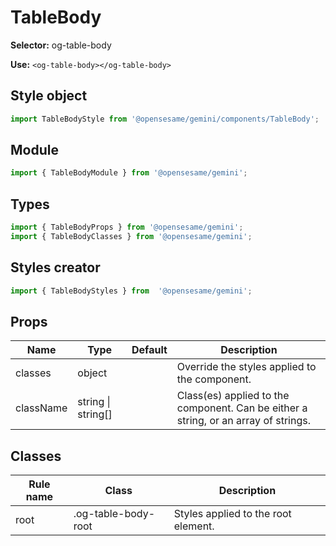 # TableBody

**Selector:**
og-table-body

**Use:**
`<og-table-body></og-table-body>`

## Style object
```javascript
import TableBodyStyle from '@opensesame/gemini/components/TableBody';
```

## Module
```javascript
import { TableBodyModule } from '@opensesame/gemini';
```

## Types
```javascript
import { TableBodyProps } from '@opensesame/gemini';
import { TableBodyClasses } from '@opensesame/gemini';
```

## Styles creator
```javascript
import { TableBodyStyles } from  '@opensesame/gemini';
```

## Props
Name | Type | Default | Description
---- | ---- | ------- | -----------
classes | object | | Override the styles applied to the component.
className | string &#124; string[] | | Class(es) applied to the component. Can be either a string, or an array of strings.

## Classes
Rule name | Class | Description
--------- | ----- | -----------
root | .og-table-body-root | Styles applied to the root element.
